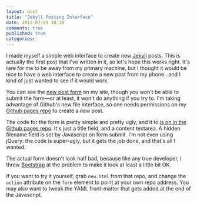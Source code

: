 ```yaml
---
layout: post
title: "Jekyll Posting Interface"
date: 2013-07-29 18:38
comments: true
published: true
categories: 
---
```

I made myself a simple web interface to create new [Jekyll](http://jekyllrb.com/) posts. This is actually the first post that I've written in it, so let's hope this works right. It's rare for me to be away from my primary machine, but I thought it would be nice to have a web interface to create a new post from my phone…and I kind of just wanted to see if it would work.

You can see the [new post form](http://brockboland.com/new.html) on my site, though you won't be able to submit the form—or at least, it won't do anything if you try to. I'm taking advantage of Github's new file interface, so one needs permissions on my [Github pages repo](https://github.com/brockboland/brockboland.github.com) to create a new post.

The code for the form is pretty simple and pretty ugly, and it to [is on in the Github pages repo](https://github.com/brockboland/brockboland.github.com/blob/master/new.html). It's just a title field, and a content textarea. A hidden filename field is set by Javascript on form submit. I'm not even using jQuery: the code is super-ugly, but it gets the job done, and that's all I wanted.

The actual form doesn't look half bad, because like any true developer, I threw [Bootstrap](http://getbootstrap.com/) at the problem to make it look at least a little bit OK.

If you want to try it yourself, grab `new.html` from that repo, and change the `action` attribute on the `form` element to point at your own repo address. You may also want to tweak the YAML front-matter that gets added at the end of the Javascript.
